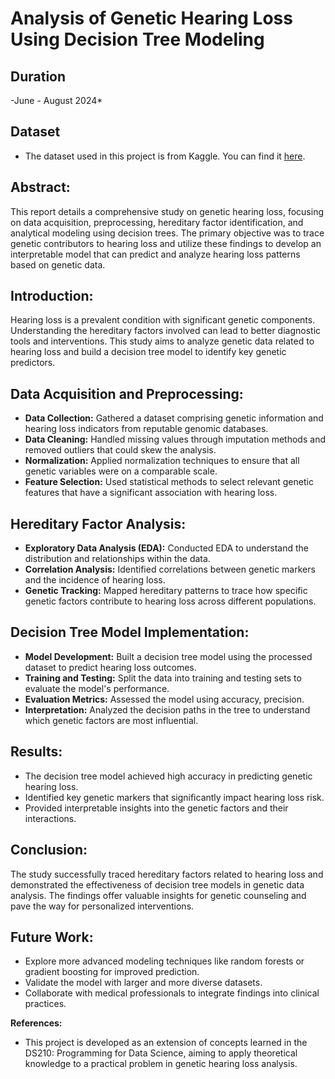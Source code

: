 # Analysis of Genetic Hearing Loss Using Decision Tree Modeling
## **Duration**
  -June - August 2024*
## **Dataset**

  - The dataset used in this project is from Kaggle. You can find it [here]( https://www.kaggle.com/datasets/saurabhshahane/genetic-diagnosis-using-machine-learning).

## **Abstract:**

This report details a comprehensive study on genetic hearing loss, focusing on data acquisition, preprocessing, hereditary factor identification, and analytical modeling using decision trees. The primary objective was to trace genetic contributors to hearing loss and utilize these findings to develop an interpretable model that can predict and analyze hearing loss patterns based on genetic data.

## **Introduction:**

Hearing loss is a prevalent condition with significant genetic components. Understanding the hereditary factors involved can lead to better diagnostic tools and interventions. This study aims to analyze genetic data related to hearing loss and build a decision tree model to identify key genetic predictors.

## **Data Acquisition and Preprocessing:**

- **Data Collection:** Gathered a dataset comprising genetic information and hearing loss indicators from reputable genomic databases.
- **Data Cleaning:** Handled missing values through imputation methods and removed outliers that could skew the analysis.
- **Normalization:** Applied normalization techniques to ensure that all genetic variables were on a comparable scale.
- **Feature Selection:** Used statistical methods to select relevant genetic features that have a significant association with hearing loss.

## **Hereditary Factor Analysis:**

- **Exploratory Data Analysis (EDA):** Conducted EDA to understand the distribution and relationships within the data.
- **Correlation Analysis:** Identified correlations between genetic markers and the incidence of hearing loss.
- **Genetic Tracking:** Mapped hereditary patterns to trace how specific genetic factors contribute to hearing loss across different populations.

## **Decision Tree Model Implementation:**

- **Model Development:** Built a decision tree model using the processed dataset to predict hearing loss outcomes.
- **Training and Testing:** Split the data into training and testing sets to evaluate the model's performance.
- **Evaluation Metrics:** Assessed the model using accuracy, precision.
- **Interpretation:** Analyzed the decision paths in the tree to understand which genetic factors are most influential.

## **Results:**

- The decision tree model achieved high accuracy in predicting genetic hearing loss.
- Identified key genetic markers that significantly impact hearing loss risk.
- Provided interpretable insights into the genetic factors and their interactions.

## **Conclusion:**

The study successfully traced hereditary factors related to hearing loss and demonstrated the effectiveness of decision tree models in genetic data analysis. The findings offer valuable insights for genetic counseling and pave the way for personalized interventions.

## **Future Work:**

- Explore more advanced modeling techniques like random forests or gradient boosting for improved prediction.
- Validate the model with larger and more diverse datasets.
- Collaborate with medical professionals to integrate findings into clinical practices.

**References:**

- This project is developed as an extension of concepts learned in the DS210: Programming for Data Science, aiming to apply theoretical knowledge to a practical problem in genetic hearing loss analysis.
